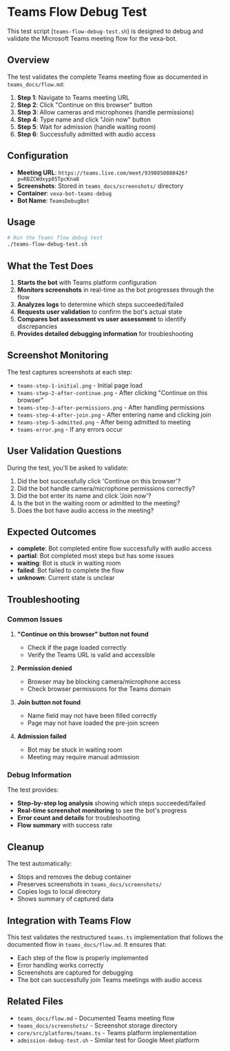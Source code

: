 # Teams Flow Debug Test

This test script (`teams-flow-debug-test.sh`) is designed to debug and validate the Microsoft Teams meeting flow for the vexa-bot.

## Overview

The test validates the complete Teams meeting flow as documented in `teams_docs/flow.md`:

1. **Step 1**: Navigate to Teams meeting URL
2. **Step 2**: Click "Continue on this browser" button  
3. **Step 3**: Allow cameras and microphones (handle permissions)
4. **Step 4**: Type name and click "Join now" button
5. **Step 5**: Wait for admission (handle waiting room)
6. **Step 6**: Successfully admitted with audio access

## Configuration

- **Meeting URL**: `https://teams.live.com/meet/9398850880426?p=RBZCWdxyp85TpcKna8`
- **Screenshots**: Stored in `teams_docs/screenshots/` directory
- **Container**: `vexa-bot-teams-debug`
- **Bot Name**: `TeamsDebugBot`

## Usage

```bash
# Run the Teams flow debug test
./teams-flow-debug-test.sh
```

## What the Test Does

1. **Starts the bot** with Teams platform configuration
2. **Monitors screenshots** in real-time as the bot progresses through the flow
3. **Analyzes logs** to determine which steps succeeded/failed
4. **Requests user validation** to confirm the bot's actual state
5. **Compares bot assessment vs user assessment** to identify discrepancies
6. **Provides detailed debugging information** for troubleshooting

## Screenshot Monitoring

The test captures screenshots at each step:
- `teams-step-1-initial.png` - Initial page load
- `teams-step-2-after-continue.png` - After clicking "Continue on this browser"
- `teams-step-3-after-permissions.png` - After handling permissions
- `teams-step-4-after-join.png` - After entering name and clicking join
- `teams-step-5-admitted.png` - After being admitted to meeting
- `teams-error.png` - If any errors occur

## User Validation Questions

During the test, you'll be asked to validate:

1. Did the bot successfully click 'Continue on this browser'?
2. Did the bot handle camera/microphone permissions correctly?
3. Did the bot enter its name and click 'Join now'?
4. Is the bot in the waiting room or admitted to the meeting?
5. Does the bot have audio access in the meeting?

## Expected Outcomes

- **complete**: Bot completed entire flow successfully with audio access
- **partial**: Bot completed most steps but has some issues
- **waiting**: Bot is stuck in waiting room
- **failed**: Bot failed to complete the flow
- **unknown**: Current state is unclear

## Troubleshooting

### Common Issues

1. **"Continue on this browser" button not found**
   - Check if the page loaded correctly
   - Verify the Teams URL is valid and accessible

2. **Permission denied**
   - Browser may be blocking camera/microphone access
   - Check browser permissions for the Teams domain

3. **Join button not found**
   - Name field may not have been filled correctly
   - Page may not have loaded the pre-join screen

4. **Admission failed**
   - Bot may be stuck in waiting room
   - Meeting may require manual admission

### Debug Information

The test provides:
- **Step-by-step log analysis** showing which steps succeeded/failed
- **Real-time screenshot monitoring** to see the bot's progress
- **Error count and details** for troubleshooting
- **Flow summary** with success rate

## Cleanup

The test automatically:
- Stops and removes the debug container
- Preserves screenshots in `teams_docs/screenshots/`
- Copies logs to local directory
- Shows summary of captured data

## Integration with Teams Flow

This test validates the restructured `teams.ts` implementation that follows the documented flow in `teams_docs/flow.md`. It ensures that:

- Each step of the flow is properly implemented
- Error handling works correctly
- Screenshots are captured for debugging
- The bot can successfully join Teams meetings with audio access

## Related Files

- `teams_docs/flow.md` - Documented Teams meeting flow
- `teams_docs/screenshots/` - Screenshot storage directory
- `core/src/platforms/teams.ts` - Teams platform implementation
- `admission-debug-test.sh` - Similar test for Google Meet platform



